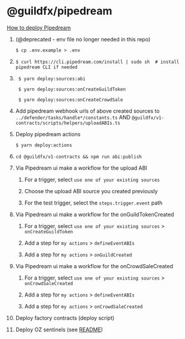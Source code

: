 # @guildfx/pipedream

[How to deploy Pipedream](https://share.vidyard.com/watch/173UWaLR7pNmHdRhPVUx9h)

1. (@deprecated - env file no longer needed in this repo)

   ```
   $ cp .env.example > .env
   ```

2. ```
   $ curl https://cli.pipedream.com/install | sudo sh  # install pipedream CLI if needed
   ```

3. ```
    $ yarn deploy:sources:abi

    $ yarn deploy:sources:onCreateGuildToken

    $ yarn deploy:sources:onCreateCrowdSale

   ```

4. Add pipedream webhook urls of above created sources to `../defender/tasks/handle*/constants.ts` AND `@guildfx/v1-contracts/scripts/helpers/uploadABIs.ts`

5. Deploy pipedream actions

   ```
   $ yarn deploy:actions
   ```

6. ```
   cd @guildfx/v1-contracts && npm run abi:publish
   ```

7. Via Pipedream ui make a workflow for the upload ABI

   1. For a trigger, select `use one of your existing sources`

   2. Choose the upload ABI source you created previously

   3. For the test trigger, select the `steps.trigger.event` path

8. Via Pipedream ui make a workflow for the onGuildTokenCreated

   1. For a trigger, select `use one of your existing sources` > `onCreateGuildToken`

   2. Add a step for `my actions` > `defineEventABIs`

   3. Add a step for `my actions` > `onGuildCreated`

9. Via Pipedream ui make a workflow for the onCrowdSaleCreated

   1. For a trigger, select `use one of your existing sources` > `onCrowdSaleCreated`

   2. Add a step for `my actions` > `defineEventABIs`

   3. Add a step for `my actions` > `onCrowdSaleCreated`

10. Deploy factory contracts (deploy script)

11. Deploy OZ sentinels (see [README](../defender/README.md))
